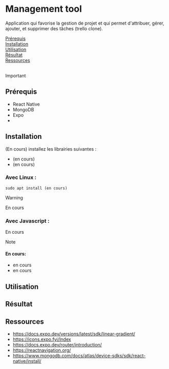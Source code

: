 # Management tool

Application qui favorise la gestion de projet et qui permet d'attribuer, gérer, ajouter, et supprimer des tâches (trello clone). <br>

[Prérequis](#prérequis)<br>
[Installation](#installation)<br>
[Utilisation](#utilisation)<br>
[Résultat](#résultat)<br>
[Ressources](#ressources)<br>
  <br>
>[!IMPORTANT]
>## Prérequis
>- React Native
>- MongoDB
>- Expo
>- 

  
## Installation

(En cours) installez les librairies suivantes : 
- (en cours)
- (en cours)

### __Avec Linux :__ 
``sudo apt install (en cours)``


> [!WARNING]
> En cours <br>


### __Avec Javascript :__ 
En cours

>[!NOTE]
>#### En cours:
> - en cours
> - en cours


## Utilisation

## Résultat

## Ressources

- https://docs.expo.dev/versions/latest/sdk/linear-gradient/
- https://icons.expo.fyi/Index
- https://docs.expo.dev/router/introduction/
- https://reactnavigation.org/
- https://www.mongodb.com/docs/atlas/device-sdks/sdk/react-native/install/